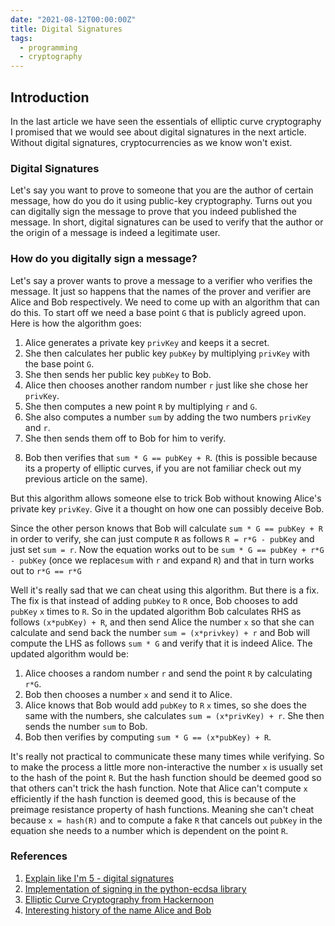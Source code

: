 ```yaml
---
date: "2021-08-12T00:00:00Z"
title: Digital Signatures
tags:
  - programming
  - cryptography
---
```


## Introduction

In the last article we have seen the essentials of elliptic curve cryptography
I promised that we would see about digital signatures in the next article.
Without digital signatures, cryptocurrencies as we know won't exist.

### Digital Signatures

Let's say you want to prove to someone that you are the author of certain message,
how do you do it using public-key cryptography. Turns out you can digitally sign
the message to prove that you indeed published the message. In short, digital
signatures can be used to verify that the author or the origin of a message is
indeed a legitimate user.

### How do you digitally sign a message?

Let's say a prover wants to prove a message to a verifier who verifies the message.
It just so happens that the names of the prover and verifier are Alice and Bob
respectively. We need to come up with an algorithm that can do this. To start off we
need a base point `G` that is publicly agreed upon. Here is how the algorithm goes:

<!--- Make sure to mention that the randomly chosen point must be in the order of the curve. --->

1. Alice generates a private key `privKey` and keeps it a secret.
2. She then calculates her public key `pubKey` by multiplying `privKey`
   with the base point `G`.
3. She then sends her public key `pubKey` to Bob.
4. Alice then chooses another random number `r` just like she chose her `privKey`.
5. She then computes a new point `R` by multiplying `r` and `G`.
6. She also computes a number `sum` by adding the two numbers `privKey` and `r`.
7. She then sends them off to Bob for him to verify.
<!--- TODO: link article --->
8. Bob then verifies that `sum * G == pubKey + R`. (this is possible because its
   a property of elliptic curves, if you are not familiar check out my previous article
   on the same).

But this algorithm allows someone else to trick Bob without knowing Alice's private
key `privKey`. Give it a thought on how one can possibly deceive Bob.

Since the other person knows that Bob will calculate `sum * G == pubKey + R` in order to verify,
she can just compute `R` as follows `R = r*G - pubKey` and just set `sum = r`. Now the
equation works out to be `sum * G == pubKey + r*G - pubKey` (once we replace`sum` with `r` and
expand `R`) and that in turn works out to `r*G == r*G`

Well it's really sad that we can cheat using this algorithm. But there is a fix.
The fix is that instead of adding `pubKey` to `R` once, Bob chooses to add `pubKey`
`x` times to `R`. So in the updated algorithm Bob calculates RHS as follows `(x*pubKey) + R`,
and then send Alice the number `x` so that she can calculate and send back the number
`sum = (x*privkey) + r` and Bob will compute the LHS as follows `sum * G` and verify that it
is indeed Alice. The updated algorithm would be:

1. Alice chooses a random number `r` and send the point `R` by calculating `r*G`.
2. Bob then chooses a number `x` and send it to Alice.
3. Alice knows that Bob would add `pubKey` to `R` `x` times, so she does the same with the numbers,
   she calculates `sum = (x*privKey) + r`. She then sends the number `sum` to Bob.
4. Bob then verifies by computing `sum * G == (x*pubKey) + R`.

<!--- TODO: link preimage resistance property maybe? --->
It's really not practical to communicate these many times while verifying. So to make the process
a little more non-interactive the number `x` is usually set to the hash of the point `R`. But the
hash function should be deemed good so that others can't trick the hash function. Note that Alice
can't compute `x` efficiently if the hash function is deemed good, this is because of the preimage
resistance property of hash functions. Meaning she can't cheat because `x = hash(R)` and to compute
a fake `R` that cancels out `pubKey` in the equation she needs to a number which is dependent on the
point `R`.

### References

1. [Explain like I'm 5 - digital signatures](https://blog.oleganza.com/post/162861219668/eli5-digital-signatures)
2. [Implementation of signing in the python-ecdsa library](https://github.com/tlsfuzzer/python-ecdsa/blob/master/src/ecdsa/ecdsa.py#L212)
3. [Elliptic Curve Cryptography from Hackernoon](https://hackernoon.com/what-is-the-math-behind-elliptic-curve-cryptography-f61b25253da3)
4. [Interesting history of the name Alice and Bob](http://cryptocouple.com/)
